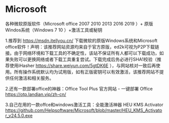 # Microsoft
各种微软原版软件（Microsoft office 2007 2010 2013 2016 2019 ）+ 原版Windos系统（Windows 7 10 ）+激活工具或秘钥

1.推荐到 https://msdn.itellyou.cn/ 下载微软的原版Windows系统和Microsoft office软件！声明：该推荐网站资源均来自于官方原版，ed2k可视为P2P下载链接。由于网络环境和下载工具的不确定性，该站不保证所有人都可以下载成功，如果失败可以更换网络或者下载工具重复尝试。下载完成后务必进行SHA1校验（推荐使用iHasher https://share.weiyun.com/5gtDK6E ），与网站核对一致后再使用。所有操作系统默认均为试用版，如有正版密钥可以有效激活，该推荐网站不提供任何激活和相关服务。





2.还有一款部署office的神器：Office Tool Plus 官方网站 - 一键部署 Office 
https://otp.landian.vip/zh-cn/




3.自己在用的一款offce和windows激活工具：全能激活神器 HEU KMS Activator https://github.com/Helpsoftware/Microsoft/blob/master/HEU_KMS_Activator_v24.5.0.exe









